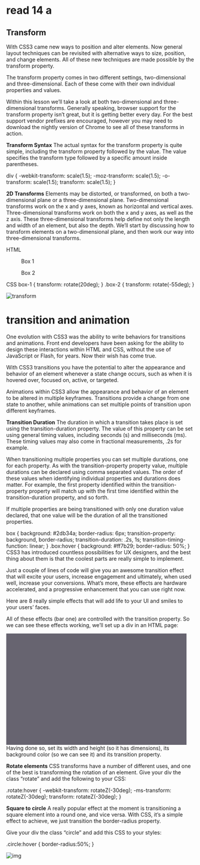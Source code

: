 # read 14 a
## Transform 

With CSS3 came new ways to position and alter elements. Now general layout techniques can be revisited with alternative ways to size, position, and change elements. All of these new techniques are made possible by the transform property.

The transform property comes in two different settings, two-dimensional and three-dimensional. Each of these come with their own individual properties and values.

Within this lesson we’ll take a look at both two-dimensional and three-dimensional transforms. Generally speaking, browser support for the transform property isn’t great, but it is getting better every day. For the best support vendor prefixes are encouraged, however you may need to download the nightly version of Chrome to see all of these transforms in action.

**Transform Syntax**
The actual syntax for the transform property is quite simple, including the transform property followed by the value. The value specifies the transform type followed by a specific amount inside parentheses.

div {
  -webkit-transform: scale(1.5);
     -moz-transform: scale(1.5);
       -o-transform: scale(1.5);
          transform: scale(1.5);
}


**2D Transforms**
Elements may be distorted, or transformed, on both a two-dimensional plane or a three-dimensional plane. Two-dimensional transforms work on the x and y axes, known as horizontal and vertical axes. Three-dimensional transforms work on both the x and y axes, as well as the z axis. These three-dimensional transforms help define not only the length and width of an element, but also the depth. We’ll start by discussing how to transform elements on a two-dimensional plane, and then work our way into three-dimensional transforms.

HTML
<figure class="box-1">Box 1</figure>
<figure class="box-2">Box 2</figure>
              
CSS
box-1 {
  transform: rotate(20deg);
}
.box-2 {
  transform: rotate(-55deg);
}

![transform](https://pbs.twimg.com/profile_images/1215219694690603015/Qcadde5Y_400x400.jpg)

# transition and animation

One evolution with CSS3 was the ability to write behaviors for transitions and animations. Front end developers have been asking for the ability to design these interactions within HTML and CSS, without the use of JavaScript or Flash, for years. Now their wish has come true.

With CSS3 transitions you have the potential to alter the appearance and behavior of an element whenever a state change occurs, such as when it is hovered over, focused on, active, or targeted.

Animations within CSS3 allow the appearance and behavior of an element to be altered in multiple keyframes. Transitions provide a change from one state to another, while animations can set multiple points of transition upon different keyframes.


**Transition Duration**
The duration in which a transition takes place is set using the transition-duration property. The value of this property can be set using general timing values, including seconds (s) and milliseconds (ms). These timing values may also come in fractional measurements, .2s for example.

When transitioning multiple properties you can set multiple durations, one for each property. As with the transition-property property value, multiple durations can be declared using comma separated values. The order of these values when identifying individual properties and durations does matter. For example, the first property identified within the transition-property property will match up with the first time identified within the transition-duration property, and so forth.

If multiple properties are being transitioned with only one duration value declared, that one value will be the duration of all the transitioned properties.

box {
  background: #2db34a;
  border-radius: 6px;
  transition-property: background, border-radius;
  transition-duration: .2s, 1s;
  transition-timing-function: linear;
}
.box:hover {
  background: #ff7b29;
  border-radius: 50%;
}
CSS3 has introduced countless possibilities for UX designers, and the best thing about them is that the coolest parts are really simple to implement.

Just a couple of lines of code will give you an awesome transition effect that will excite your users, increase engagement and ultimately, when used well, increase your conversions. What’s more, these effects are hardware accelerated, and a progressive enhancement that you can use right now.

Here are 8 really simple effects that will add life to your UI and smiles to your users’ faces.

All of these effects (bar one) are controlled with the transition property. So we can see these effects working, we’ll set up a div in an HTML page:

<html>
<head>
    <style type="text/css">
    </style>
</head>
<body>
    <div></div>
</body>
</html>
Having done so, set its width and height (so it has dimensions), its background color (so we can see it) and its transition property.

<style type="text/css">
body > div
{
            width:483px;
            height:298px;
            background:#676470;
            transition:all 0.3s ease;
}
</style>

**Rotate elements**
CSS transforms have a number of different uses, and one of the best is transforming the rotation of an element. Give your div the class “rotate” and add the following to your CSS:

.rotate:hover
{
        -webkit-transform: rotateZ(-30deg);
        -ms-transform: rotateZ(-30deg);
        transform: rotateZ(-30deg);
}

**Square to circle**
A really popular effect at the moment is transitioning a square element into a round one, and vice versa. With CSS, it’s a simple effect to achieve, we just transition the border-radius property.

Give your div the class “circle” and add this CSS to your styles:

.circle:hover
{
        border-radius:50%;
}

![img](https://tipsmake.com/data/images/3d-transform-in-css-picture-1-jtznOkrOW.jpg)




